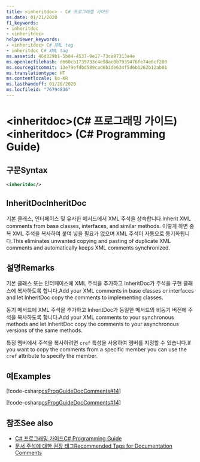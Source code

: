 ```yaml
---
title: <inheritdoc> - C# 프로그래밍 가이드
ms.date: 01/21/2020
f1_keywords:
- inheritdoc
- <inheritdoc>
helpviewer_keywords:
- <inheritdoc> C# XML tag
- inheritdoc C# XML tag
ms.assetid: 46d329b1-5b84-4537-9e17-73ca97313e4e
ms.openlocfilehash: d660cb1739733c4e98ae0b7939476fe74e6cf200
ms.sourcegitcommit: 13e79efdbd589cad6b1de634f5d6b1262b12ab01
ms.translationtype: HT
ms.contentlocale: ko-KR
ms.lasthandoff: 01/28/2020
ms.locfileid: "76794836"
---
```

# <a name="inheritdoc-c-programming-guide"></a><span data-ttu-id="5c8e1-102">\<inheritdoc>(C# 프로그래밍 가이드)</span><span class="sxs-lookup"><span data-stu-id="5c8e1-102">\<inheritdoc> (C# Programming Guide)</span></span>

## <a name="syntax"></a><span data-ttu-id="5c8e1-103">구문</span><span class="sxs-lookup"><span data-stu-id="5c8e1-103">Syntax</span></span>  
  
```xml  
<inheritdoc/> 
```  

## <a name="inheritdoc"></a><span data-ttu-id="5c8e1-104">InheritDoc</span><span class="sxs-lookup"><span data-stu-id="5c8e1-104">InheritDoc</span></span>

<span data-ttu-id="5c8e1-105">기본 클래스, 인터페이스 및 유사한 메서드에서 XML 주석을 상속합니다.</span><span class="sxs-lookup"><span data-stu-id="5c8e1-105">Inherit XML comments from base classes, interfaces, and similar methods.</span></span> <span data-ttu-id="5c8e1-106">이렇게 하면 중복 XML 주석을 복사하여 붙여 넣을 필요가 없으며 XML 주석이 자동으로 동기화됩니다.</span><span class="sxs-lookup"><span data-stu-id="5c8e1-106">This eliminates unwanted copying and pasting of duplicate XML comments and automatically keeps XML comments synchronized.</span></span> 
  
## <a name="remarks"></a><span data-ttu-id="5c8e1-107">설명</span><span class="sxs-lookup"><span data-stu-id="5c8e1-107">Remarks</span></span>  
<span data-ttu-id="5c8e1-108">기본 클래스 또는 인터페이스에 XML 주석을 추가하고 InheritDoc가 주석을 구현 클래스에 복사하도록 합니다.</span><span class="sxs-lookup"><span data-stu-id="5c8e1-108">Add your XML comments in base classes or interfaces and let InheritDoc copy the comments to implementing classes.</span></span>

<span data-ttu-id="5c8e1-109">동기 메서드에 XML 주석을 추가하고 InheritDoc가 동일한 메서드의 비동기 버전에 주석을 복사하도록 합니다.</span><span class="sxs-lookup"><span data-stu-id="5c8e1-109">Add your XML comments to your synchronous methods and let InheritDoc copy the comments to your asynchronous versions of the same methods.</span></span>  

<span data-ttu-id="5c8e1-110">특정 멤버에서 주석을 복사하려면 `cref` 특성을 사용하여 멤버를 지정할 수 있습니다.</span><span class="sxs-lookup"><span data-stu-id="5c8e1-110">If you want to copy the comments from a specific member you can use the `cref` attribute to specify the member.</span></span>
  
## <a name="examples"></a><span data-ttu-id="5c8e1-111">예</span><span class="sxs-lookup"><span data-stu-id="5c8e1-111">Examples</span></span>
[!code-csharp[csProgGuideDocComments#14](~/samples/snippets/csharp/VS_Snippets_VBCSharp/csProgGuideDocComments/CS/DocComments.cs#16)]  

[!code-csharp[csProgGuideDocComments#14](~/samples/snippets/csharp/VS_Snippets_VBCSharp/csProgGuideDocComments/CS/DocComments.cs#17)]  

## <a name="see-also"></a><span data-ttu-id="5c8e1-112">참조</span><span class="sxs-lookup"><span data-stu-id="5c8e1-112">See also</span></span>

- [<span data-ttu-id="5c8e1-113">C# 프로그래밍 가이드</span><span class="sxs-lookup"><span data-stu-id="5c8e1-113">C# Programming Guide</span></span>](../index.md)
- [<span data-ttu-id="5c8e1-114">문서 주석에 대한 권장 태그</span><span class="sxs-lookup"><span data-stu-id="5c8e1-114">Recommended Tags for Documentation Comments</span></span>](./recommended-tags-for-documentation-comments.md)
